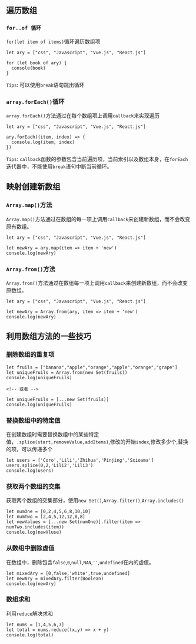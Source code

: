 ## 遍历数组
### `for..of 循环`
`for(let item of items)`循环遍历数组项
```
let ary = ["css", "Javascript", "Vue.js", "React.js"]

for (let book of ary) {
  console(book)
}
```
`Tips`: 可以使用`break`语句跳出循环
### `array.forEach()`循环
`array.forEach()`方法通过在每个数组项上调用`callback`来实现遍历
```
let ary = ["css", "Javascript", "Vue.js", "React.js"]

ary.forEach((item, index) => {
  console.log(item, index)
})
```
`Tips`: `callback`函数的参数包含当前遍历项，当前索引以及数组本身，在`forEach`迭代器中，不能使用`break`语句中断当前循环。

## 映射创建新数组
### `Array.map()`方法
`Array.map()`方法通过在数组的每一项上调用`callback`来创建新数组，而不会改变原有数组。
```
let ary = ["css", "Javascript", "Vue.js", "React.js"]

let newAry = ary.map(item => item + 'new')
console.log(newAry)
```
### `Array.from()`方法
`Array.from()`方法通过在数组每一项上调用`callback`来创建新数组，而不会改变原数组。
```
let ary = ["css", "Javascript", "Vue.js", "React.js"]

let newAry = Array.from(ary, item => item + 'new')
console.log(newAry)
```

## 利用数组方法的一些技巧

### 删除数组的重复项
```
let fruils = ["banana","apple","orange","apple","orange","grape"]
let uniqueFruils = Array.from(new Set(fruils))
console.log(uniqueFruils)

<!-- 或者 -->

let uniqueFruils = [...new Set(fruils)]
console.log(uniqueFruils)
```

### 替换数组中的特定值
在创建数组时需要替换数组中的某些特定值，`.splice(start,removeValue,addItems)`,修改的开始`index`,修改多少个,替换的项，可以传递多个
```
let users = ['Coro','Lili','Zhihua','Pinjing','Sxioama']
users.splice(0,2,'Lili2','Lili3')
console.log(users)
```

### 获取两个数组的交集
获取两个数组的交集部分，使用`new Set()`,`Array.filter()`,`Array.includes()`
```
let numOne = [0,2,4,5,6,8,10,10]
let numTwo = [2,4,5,12,12,8,8]
let newValues = [...new Set(numOne)].filter(item => numTwo.includes(item))
console.log(newVluse)
```

### 从数组中删除虚值
在数组中，删除包含`false`,`0`,`null`,`NAN`,`''`,`undefined`在内的虚值。
```
let mixedAry = [0,false,'white',true,undefined]
let newAry = mixedAry.filter(Boolean)
console.log(newAry)
```

### 数组求和
利用`reduce`解决求和
```
let nums = [1,4,5,6,7]
let total = nums.reduce((x,y) => x + y)
console.log(total)
```
